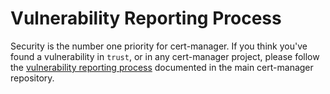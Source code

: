 # Vulnerability Reporting Process

Security is the number one priority for cert-manager. If you think you've found
a vulnerability in `trust`, or in any cert-manager project, please follow the
[vulnerability reporting process](https://github.com/cert-manager/cert-manager/blob/master/SECURITY.md)
documented in the main cert-manager repository.
